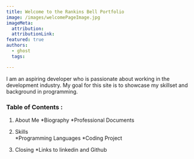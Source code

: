 ```yaml
---
title: Welcome to the Rankins Bell Portfolio
image: /images/welcomePageImage.jpg
imageMeta:
  attribution:
  attributionLink:
featured: true
authors:
  - ghost
  tags:

---
```

I am an aspiring developer who is passionate about working
in the development industry. My goal for this site is
to showcase my skillset and background in programming.

### Table of Contents :

1. About Me
 *Biography
 *Professional Documents

2. Skills  
  *Programming Languages
  *Coding Project

3. Closing
  *Links to linkedin and Github
